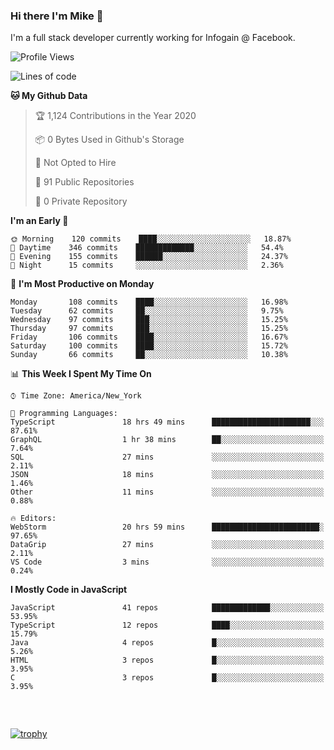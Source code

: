 ### Hi there I'm Mike 👋
I'm a full stack developer currently working for Infogain @ Facebook.

<!--START_SECTION:waka-->
![Profile Views](http://img.shields.io/badge/Profile%20Views-3-blue)

![Lines of code](https://img.shields.io/badge/From%20Hello%20World%20I%27ve%20Written-7.0%20million%20lines%20of%20code-blue)

**🐱 My Github Data** 

> 🏆 1,124 Contributions in the Year 2020
 > 
> 📦 0 Bytes Used in Github's Storage 
 > 
> 🚫 Not Opted to Hire
 > 
> 📜 91 Public Repositories
 > 
> 🔑 0 Private Repository 
 > 
**I'm an Early 🐤** 

```text
🌞 Morning    120 commits    ████░░░░░░░░░░░░░░░░░░░░░   18.87% 
🌆 Daytime    346 commits    █████████████░░░░░░░░░░░░   54.4% 
🌃 Evening    155 commits    ██████░░░░░░░░░░░░░░░░░░░   24.37% 
🌙 Night      15 commits     ░░░░░░░░░░░░░░░░░░░░░░░░░   2.36%

```
📅 **I'm Most Productive on Monday** 

```text
Monday       108 commits    ████░░░░░░░░░░░░░░░░░░░░░   16.98% 
Tuesday      62 commits     ██░░░░░░░░░░░░░░░░░░░░░░░   9.75% 
Wednesday    97 commits     ███░░░░░░░░░░░░░░░░░░░░░░   15.25% 
Thursday     97 commits     ███░░░░░░░░░░░░░░░░░░░░░░   15.25% 
Friday       106 commits    ████░░░░░░░░░░░░░░░░░░░░░   16.67% 
Saturday     100 commits    ████░░░░░░░░░░░░░░░░░░░░░   15.72% 
Sunday       66 commits     ██░░░░░░░░░░░░░░░░░░░░░░░   10.38%

```


📊 **This Week I Spent My Time On** 

```text
⌚︎ Time Zone: America/New_York

💬 Programming Languages: 
TypeScript               18 hrs 49 mins      ██████████████████████░░░   87.61% 
GraphQL                  1 hr 38 mins        ██░░░░░░░░░░░░░░░░░░░░░░░   7.64% 
SQL                      27 mins             ░░░░░░░░░░░░░░░░░░░░░░░░░   2.11% 
JSON                     18 mins             ░░░░░░░░░░░░░░░░░░░░░░░░░   1.46% 
Other                    11 mins             ░░░░░░░░░░░░░░░░░░░░░░░░░   0.88%

🔥 Editors: 
WebStorm                 20 hrs 59 mins      ████████████████████████░   97.65% 
DataGrip                 27 mins             ░░░░░░░░░░░░░░░░░░░░░░░░░   2.11% 
VS Code                  3 mins              ░░░░░░░░░░░░░░░░░░░░░░░░░   0.24%

```

**I Mostly Code in JavaScript** 

```text
JavaScript               41 repos            █████████████░░░░░░░░░░░░   53.95% 
TypeScript               12 repos            ████░░░░░░░░░░░░░░░░░░░░░   15.79% 
Java                     4 repos             █░░░░░░░░░░░░░░░░░░░░░░░░   5.26% 
HTML                     3 repos             █░░░░░░░░░░░░░░░░░░░░░░░░   3.95% 
C                        3 repos             █░░░░░░░░░░░░░░░░░░░░░░░░   3.95%

```



<!--END_SECTION:waka-->

##### &nbsp;
[![trophy](https://github-profile-trophy.vercel.app/?username=uptonm&theme=dracula)](https://github.com/ryo-ma/github-profile-trophy)
